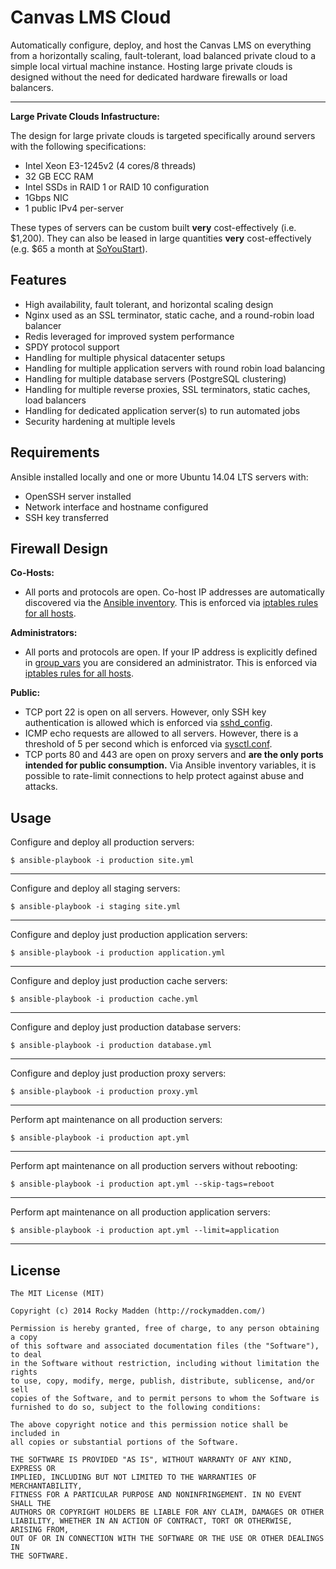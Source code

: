 # Canvas LMS Cloud
Automatically configure, deploy, and host the Canvas LMS on everything from a horizontally scaling, fault-tolerant, load balanced private cloud to a simple local virtual machine instance. Hosting large private clouds is designed without the need for dedicated hardware firewalls or load balancers.

---

__Large Private Clouds Infastructure:__

The design for large private clouds is targeted specifically around servers with the following specifications:
* Intel Xeon E3-1245v2 (4 cores/8 threads)
* 32 GB ECC RAM
* Intel SSDs in RAID 1 or RAID 10 configuration
* 1Gbps NIC
* 1 public IPv4 per-server

These types of servers can be custom built __very__ cost-effectively (i.e. $1,200). They can also be leased in large quantities __very__ cost-effectively (e.g. $65 a month at [SoYouStart](http://www.soyoustart.com/us/offers/sys-e32-4.xml)).

## Features
* High availability, fault tolerant, and horizontal scaling design
* Nginx used as an SSL terminator, static cache, and a round-robin load balancer
* Redis leveraged for improved system performance
* SPDY protocol support
* Handling for multiple physical datacenter setups
* Handling for multiple application servers with round robin load balancing
* Handling for multiple database servers (PostgreSQL clustering)
* Handling for multiple reverse proxies, SSL terminators, static caches, load balancers
* Handling for dedicated application server(s) to run automated jobs
* Security hardening at multiple levels

## Requirements

Ansible installed locally and one or more Ubuntu 14.04 LTS servers with:
* OpenSSH server installed
* Network interface and hostname configured
* SSH key transferred

## Firewall Design
__Co-Hosts:__
* All ports and protocols are open. Co-host IP addresses are automatically discovered via the [Ansible inventory](https://github.com/rockymadden/canvas-lms-cloud/blob/master/src/production). This is enforced via [iptables rules for all hosts](https://github.com/rockymadden/canvas-lms-cloud/blob/master/src/roles/common/templates/etc/iptables/rules.v4.j2).

__Administrators:__
* All ports and protocols are open. If your IP address is explicitly defined in [group_vars](https://github.com/rockymadden/canvas-lms-cloud/blob/master/src/group_vars/all) you are considered an administrator. This is enforced via [iptables rules for all hosts](https://github.com/rockymadden/canvas-lms-cloud/blob/master/src/roles/common/templates/etc/iptables/rules.v4.j2).

__Public:__
* TCP port 22 is open on all servers. However, only SSH key authentication is allowed which is enforced via [sshd_config](https://github.com/rockymadden/canvas-lms-cloud/blob/master/src/roles/common/templates/etc/ssh/sshd_config.j2).
* ICMP echo requests are allowed to all servers. However, there is a threshold of 5 per second which is enforced via [sysctl.conf](https://github.com/rockymadden/canvas-lms-cloud/blob/master/src/roles/common/templates/etc/sysctl.conf.j2).
* TCP ports 80 and 443 are open on proxy servers and __are the only ports intended for public consumption.__ Via Ansible inventory variables, it is possible to rate-limit connections to help protect against abuse and attacks.


## Usage

Configure and deploy all production servers:
```
$ ansible-playbook -i production site.yml
```

---

Configure and deploy all staging servers:
```
$ ansible-playbook -i staging site.yml
```

---

Configure and deploy just production application servers:
```
$ ansible-playbook -i production application.yml
```

---

Configure and deploy just production cache servers:
```
$ ansible-playbook -i production cache.yml
```

---
Configure and deploy just production database servers:
```
$ ansible-playbook -i production database.yml
```

---
Configure and deploy just production proxy servers:
```
$ ansible-playbook -i production proxy.yml
```

---

Perform apt maintenance on all production servers:
```
$ ansible-playbook -i production apt.yml
```

---

Perform apt maintenance on all production servers without rebooting:
```
$ ansible-playbook -i production apt.yml --skip-tags=reboot
```

---

Perform apt maintenance on all production application servers:
```
$ ansible-playbook -i production apt.yml --limit=application
```

---

## License
```
The MIT License (MIT)

Copyright (c) 2014 Rocky Madden (http://rockymadden.com/)

Permission is hereby granted, free of charge, to any person obtaining a copy
of this software and associated documentation files (the "Software"), to deal
in the Software without restriction, including without limitation the rights
to use, copy, modify, merge, publish, distribute, sublicense, and/or sell
copies of the Software, and to permit persons to whom the Software is
furnished to do so, subject to the following conditions:

The above copyright notice and this permission notice shall be included in
all copies or substantial portions of the Software.

THE SOFTWARE IS PROVIDED "AS IS", WITHOUT WARRANTY OF ANY KIND, EXPRESS OR
IMPLIED, INCLUDING BUT NOT LIMITED TO THE WARRANTIES OF MERCHANTABILITY,
FITNESS FOR A PARTICULAR PURPOSE AND NONINFRINGEMENT. IN NO EVENT SHALL THE
AUTHORS OR COPYRIGHT HOLDERS BE LIABLE FOR ANY CLAIM, DAMAGES OR OTHER
LIABILITY, WHETHER IN AN ACTION OF CONTRACT, TORT OR OTHERWISE, ARISING FROM,
OUT OF OR IN CONNECTION WITH THE SOFTWARE OR THE USE OR OTHER DEALINGS IN
THE SOFTWARE.
```